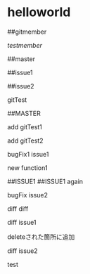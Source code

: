 # helloworld

##gitmember

*testmember*

##master

##issue1

##issue2

gitTest

##MASTER

add gitTest1

add gitTest2

bugFix1 issue1

new function1

##ISSUE1
##ISSUE1 again

bugFix issue2

diff diff

diff issue1

deleteされた箇所に追加

diff issue2

test
